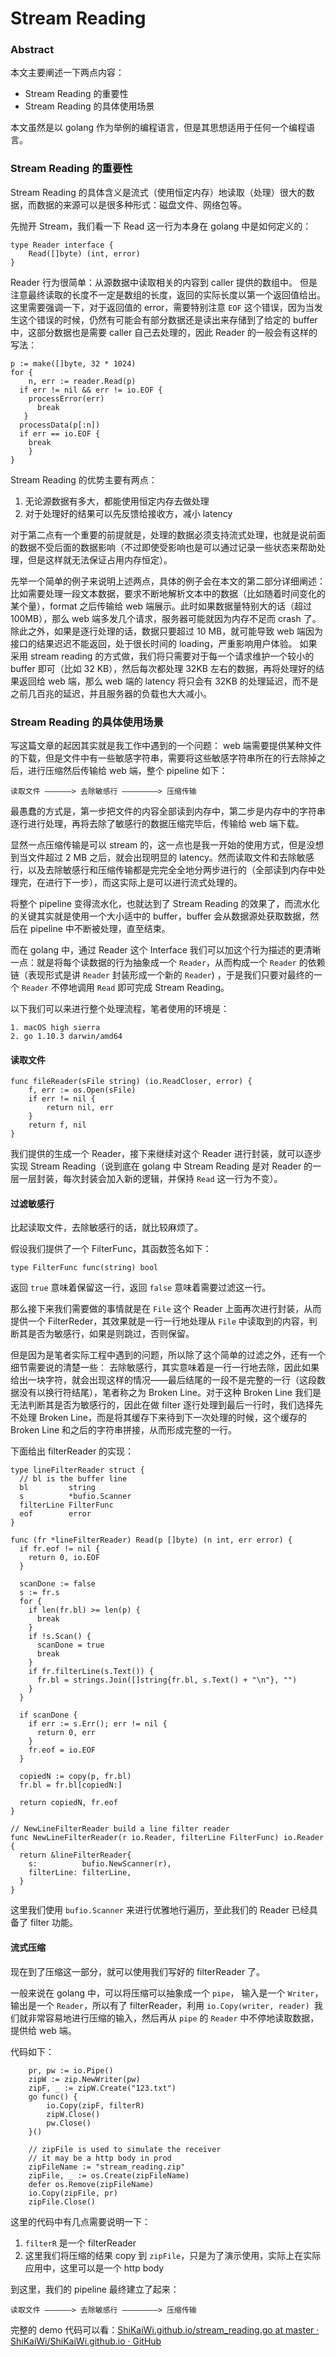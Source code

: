 # Stream Reading
### Abstract
本文主要阐述一下两点内容：
* Stream Reading 的重要性
* Stream Reading 的具体使用场景

本文虽然是以 golang 作为举例的编程语言，但是其思想适用于任何一个编程语言。

### Stream Reading 的重要性
Stream Reading 的具体含义是流式（使用恒定内存）地读取（处理）很大的数据，而数据的来源可以是很多种形式：磁盘文件、网络包等。

先抛开 Stream，我们看一下 Read 这一行为本身在 golang 中是如何定义的：
```golang
type Reader interface {
	Read([]byte) (int, error)
}
```

Reader 行为很简单：从源数据中读取相关的内容到 caller 提供的数组中。
但是注意最终读取的长度不一定是数组的长度，返回的实际长度以第一个返回值给出。这里需要强调一下，对于返回值的 error，需要特别注意 `EOF` 这个错误，因为当发生这个错误的时候，仍然有可能会有部分数据还是读出来存储到了给定的 buffer 中，这部分数据也是需要 caller 自己去处理的，因此 Reader 的一般会有这样的写法：
```golang
p := make([]byte, 32 * 1024)
for {
	n, err := reader.Read(p)
  if err != nil && err != io.EOF {
  	processError(err)
      break
   }
  processData(p[:n])
  if err == io.EOF {
  	break
	}
}
```

Stream Reading 的优势主要有两点：
1. 无论源数据有多大，都能使用恒定内存去做处理
2. 对于处理好的结果可以先反馈给接收方，减小 latency

对于第二点有一个重要的前提就是，处理的数据必须支持流式处理，也就是说前面的数据不受后面的数据影响（不过即使受影响也是可以通过记录一些状态来帮助处理，但是这样就无法保证占用内存恒定）。

先举一个简单的例子来说明上述两点，具体的例子会在本文的第二部分详细阐述：比如需要处理一段文本数据，要求不断地解析文本中的数据（比如随着时间变化的某个量），format 之后传输给 web 端展示。此时如果数据量特别大的话（超过100MB），那么 web 端多发几个请求，服务器可能就因为内存不足而 crash 了。除此之外，如果是逐行处理的话，数据只要超过 10 MB，就可能导致 web 端因为接口的结果迟迟不能返回，处于很长时间的 loading，严重影响用户体验。
如果采用 stream reading 的方式做，我们将只需要对于每一个请求维护一个较小的 buffer 即可（比如 32 KB），然后每次都处理 32KB 左右的数据，再将处理好的结果返回给 web 端，那么 web 端的 latency 将只会有 32KB 的处理延迟，而不是之前几百兆的延迟，并且服务器的负载也大大减小。

### Stream Reading 的具体使用场景
写这篇文章的起因其实就是我工作中遇到的一个问题：
web 端需要提供某种文件的下载，但是文件中有一些敏感字符串，需要将这些敏感字符串所在的行去除掉之后，进行压缩然后传输给 web 端，整个 pipeline 如下：
```
读取文件 ——————> 去除敏感行 ————————> 压缩传输
```

最愚蠢的方式是，第一步把文件的内容全部读到内存中，第二步是内存中的字符串逐行进行处理，再将去除了敏感行的数据压缩完毕后，传输给 web 端下载。

显然一点压缩传输是可以 stream 的，这一点也是我一开始的使用方式，但是没想到当文件超过 2 MB 之后，就会出现明显的 latency。然而读取文件和去除敏感行，以及去除敏感行和压缩传输都是完完全全地分两步进行的（全部读到内存中处理完，在进行下一步），而这实际上是可以进行流式处理的。

将整个 pipeline 变得流水化，也就达到了 Stream Reading 的效果了，而流水化的关键其实就是使用一个大小适中的 buffer，buffer 会从数据源处获取数据，然后在 pipeline 中不断被处理，直至结束。

而在 golang 中，通过 Reader 这个 Interface 我们可以加这个行为描述的更清晰一点：就是将每个读数据的行为抽象成一个 `Reader`，从而构成一个 `Reader` 的依赖链（表现形式是讲 `Reader` 封装形成一个新的 `Reader`) ，于是我们只要对最终的一个 `Reader` 不停地调用 `Read` 即可完成 Stream Reading。

以下我们可以来进行整个处理流程，笔者使用的环境是：
```
1. macOS high sierra
2. go 1.10.3 darwin/amd64
```

#### 读取文件
```golang
func fileReader(sFile string) (io.ReadCloser, error) {
    f, err := os.Open(sFile)
    if err != nil {
        return nil, err
    }
    return f, nil
}
```

我们提供的生成一个 Reader，接下来继续对这个 Reader 进行封装，就可以逐步实现 Stream Reading（说到底在 golang 中 Stream Reading 是对 Reader 的一层一层封装，每次封装会加入新的逻辑，并保持 `Read` 这一行为不变）。

#### 过滤敏感行
比起读取文件，去除敏感行的话，就比较麻烦了。

假设我们提供了一个 FilterFunc，其函数签名如下：
```golang
type FilterFunc func(string) bool
```

返回 `true` 意味着保留这一行，返回 `false` 意味着需要过滤这一行。

那么接下来我们需要做的事情就是在 `File` 这个 Reader 上面再次进行封装，从而提供一个 FilterReder，其效果就是一行一行地处理从 `File` 中读取到的内容，判断其是否为敏感行，如果是则跳过，否则保留。

但是因为是笔者实际工程中遇到的问题，所以除了这个简单的过滤之外，还有一个细节需要说的清楚一些：
去除敏感行，其实意味着是一行一行地去除，因此如果给出一块字符，就会出现这样的情况——最后结尾的一段不是完整的一行（这段数据没有以换行符结尾），笔者称之为 Broken Line。对于这种 Broken Line  我们是无法判断其是否为敏感行的，因此在做 filter 逐行处理到最后一行时，我们选择先不处理 Broken Line，而是将其缓存下来待到下一次处理的时候，这个缓存的 Broken Line 和之后的字符串拼接，从而形成完整的一行。

下面给出 filterReader 的实现：
```golang
type lineFilterReader struct {
  // bl is the buffer line
  bl         string
  s          *bufio.Scanner
  filterLine FilterFunc
  eof        error
}

func (fr *lineFilterReader) Read(p []byte) (n int, err error) {
  if fr.eof != nil {
    return 0, io.EOF
  }

  scanDone := false
  s := fr.s
  for {
    if len(fr.bl) >= len(p) {
      break
    }
    if !s.Scan() {
      scanDone = true
      break
    }
    if fr.filterLine(s.Text()) {
      fr.bl = strings.Join([]string{fr.bl, s.Text() + "\n"}, "")
    }
  }

  if scanDone {
    if err := s.Err(); err != nil {
      return 0, err
    }
    fr.eof = io.EOF
  }

  copiedN := copy(p, fr.bl)
  fr.bl = fr.bl[copiedN:]

  return copiedN, fr.eof
}

// NewLineFilterReader build a line filter reader
func NewLineFilterReader(r io.Reader, filterLine FilterFunc) io.Reader {
  return &lineFilterReader{
    s:          bufio.NewScanner(r),
    filterLine: filterLine,
  }
}
```

这里我们使用 `bufio.Scanner` 来进行优雅地行遍历，至此我们的 Reader 已经具备了 filter 功能。

#### 流式压缩
现在到了压缩这一部分，就可以使用我们写好的 filterReader 了。

一般来说在 golang 中，可以将压缩可以抽象成一个 `pipe`， 输入是一个 `Writer`，输出是一个 `Reader`，所以有了 filterReader，利用 `io.Copy(writer, reader) `我们就非常容易地进行压缩的输入，然后再从 `pipe` 的 `Reader` 中不停地读取数据，提供给 web 端。

代码如下：
```golang
	pr, pw := io.Pipe()
	zipW := zip.NewWriter(pw)
	zipF, _ := zipW.Create("123.txt")
	go func() {
		io.Copy(zipF, filterR)
		zipW.Close()
		pw.Close()
	}()

	// zipFile is used to simulate the receiver
	// it may be a http body in prod
	zipFileName := "stream_reading.zip"
	zipFile, _ := os.Create(zipFileName)
	defer os.Remove(zipFileName)
	io.Copy(zipFile, pr)
	zipFile.Close()
```

这里的代码中有几点需要说明一下：
1. `filterR` 是一个 filterReader
2. 这里我们将压缩的结果 copy 到 `zipFile`，只是为了演示使用，实际上在实际应用中，这里可以是一个 http body

到这里，我们的 pipeline 最终建立了起来：
```
读取文件 ——————> 去除敏感行 ————————> 压缩传输
```

完整的 demo 代码可以看：[ShiKaiWi.github.io/stream_reading.go at master · ShiKaiWi/ShiKaiWi.github.io · GitHub](https://github.com/ShiKaiWi/ShiKaiWi.github.io/blob/master/src/stream_reading.go)